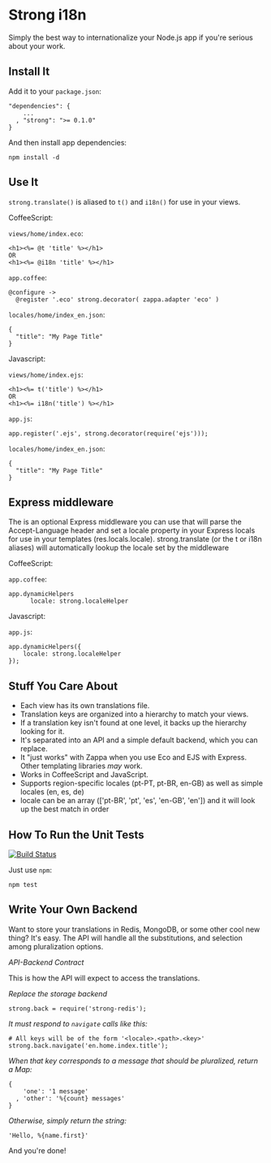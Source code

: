 Strong i18n
===========

Simply the best way to internationalize your Node.js app if you're
serious about your work.

Install It
----------

Add it to your `package.json`:

    "dependencies": {
        ...
      , "strong": ">= 0.1.0"
    }

And then install app dependencies:

    npm install -d


Use It
------

`strong.translate()` is aliased to `t()` and `i18n()` for use in your views.

CoffeeScript:

`views/home/index.eco`:

    <h1><%= @t 'title' %></h1>
    OR
    <h1><%= @i18n 'title' %></h1>

`app.coffee`:

    @configure ->
      @register '.eco' strong.decorator( zappa.adapter 'eco' )

`locales/home/index_en.json`:

    {
      "title": "My Page Title"
    }

Javascript:

`views/home/index.ejs`:

    <h1><%= t('title') %></h1>
    OR
    <h1><%= i18n('title') %></h1>

`app.js`:

    app.register('.ejs', strong.decorator(require('ejs')));

`locales/home/index_en.json`:

    {
      "title": "My Page Title"
    }

Express middleware
------------------
The is an optional Express middleware you can use that will parse the Accept-Language header and set
a locale property in your Express locals for use in your templates (res.locals.locale).
strong.translate (or the t or i18n aliases) will automatically lookup the locale set by the middleware

CoffeeScript:

`app.coffee`:

    app.dynamicHelpers
          locale: strong.localeHelper

Javascript:

`app.js`:

    app.dynamicHelpers({
        locale: strong.localeHelper
    });

Stuff You Care About
--------------------

* Each view has its own translations file.
* Translation keys are organized into a hierarchy to match your views.
* If a translation key isn't found at one level, it backs up the hierarchy looking for it.
* It's separated into an API and a simple default backend, which you can
  replace.
* It "just works" with Zappa when you use Eco and EJS with Express. Other templating libraries _may_ work.
* Works in CoffeeScript and JavaScript.
* Supports region-specific locales (pt-PT, pt-BR, en-GB) as well as simple locales (en, es, de)
* locale can be an array (['pt-BR', 'pt', 'es', 'en-GB', 'en']) and it will look up the best match in order


How To Run the Unit Tests
-------------------------
[![Build Status](https://secure.travis-ci.org/fs-webdev/strong.png)](http://travis-ci.org/fs-webdev/strong)

Just use `npm`:

    npm test


Write Your Own Backend
----------------------

Want to store your translations in Redis, MongoDB, or some other cool
new thing? It's easy. The API will handle all the substitutions, and
selection among pluralization options.

*API-Backend Contract*

This is how the API will expect to access the translations.

*Replace the storage backend*

    strong.back = require('strong-redis');

*It must respond to `navigate` calls like this:*

    # All keys will be of the form '<locale>.<path>.<key>'
    strong.back.navigate('en.home.index.title');

*When that key corresponds to a message that should be pluralized, return a Map:*

    {
        'one': '1 message'
      , 'other': '%{count} messages'
    }

*Otherwise, simply return the string:*

    'Hello, %{name.first}'

And you're done!
